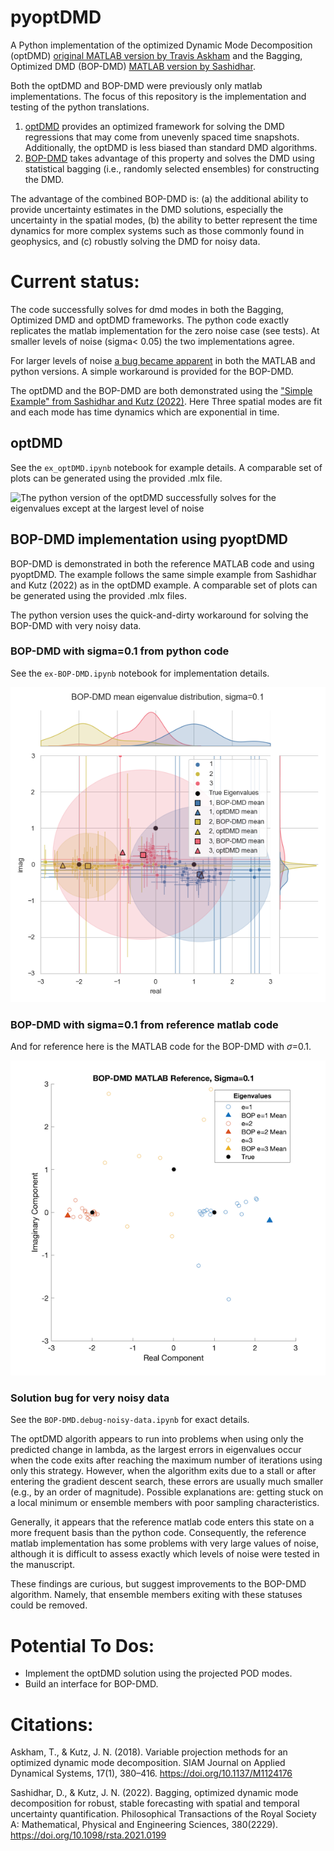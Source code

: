 # pyoptDMD

A Python implementation of the optimized Dynamic Mode Decomposition (optDMD) [original
MATLAB version by Travis Askham](https://github.com/duqbo/optdmd) and the Bagging,
Optimized DMD (BOP-DMD) [MATLAB version by Sashidhar](https://github.com/dsashid/BOP-DMD).

Both the optDMD and BOP-DMD were previously only matlab implementations. The focus of this
repository is the implementation and testing of the python translations.

1) [optDMD](https://github.com/klapo/pyoptDMD/blob/main/examples/ex_optDMD.ipynb) 
   provides an optimized framework for solving the DMD regressions that may come from 
   unevenly spaced time snapshots. Additionally, the optDMD is less biased than 
   standard DMD algorithms.
2) [BOP-DMD](https://github.com/klapo/pyoptDMD/blob/main/examples/ex-BOP-DMD.ipynb) 
   takes advantage of this property and solves the DMD using statistical
   bagging (i.e., randomly selected ensembles) for constructing the DMD.

The advantage of the combined BOP-DMD is: (a) the additional ability to provide
uncertainty estimates in the DMD solutions, especially the uncertainty in the spatial
modes, (b) the ability to better represent the time dynamics for more complex systems such
as those commonly found in geophysics, and (c) robustly solving the DMD for noisy data.

# Current status:

The code successfully solves for dmd modes in both the Bagging, Optimized DMD and
optDMD frameworks. The python code exactly replicates the matlab implementation for 
the zero noise case (see tests). At smaller levels of noise (sigma< 0.05) the two 
implementations agree.

For larger levels of noise [a bug became apparent](#solution-bug-for-very-noisy-data) 
in both the MATLAB and python versions. A simple workaround is provided for the BOP-DMD.

The optDMD and the BOP-DMD are both demonstrated using the ["Simple Example" from 
Sashidhar and Kutz (2022)](https://github.com/dsashid/BOP-DMD/blob/main/BOP_DMD_main.m). Here 
Three spatial modes are fit and each mode has time dynamics which are exponential in time.

## optDMD

See the `ex_optDMD.ipynb` notebook for example details. A comparable set of plots can 
be generated using the provided .mlx file.

![The python version of the optDMD successfully solves for the eigenvalues except at 
the largest level of noise](examples/python_optDMD.png)

## BOP-DMD implementation using pyoptDMD

BOP-DMD is demonstrated in both the reference MATLAB code and using pyoptDMD. The
example follows the same simple example from Sashidhar and Kutz (2022) as in the
optDMD example. A comparable set of plots can be generated using the provided .mlx files.

The python version uses the quick-and-dirty workaround for solving the BOP-DMD with 
very noisy data.

### BOP-DMD with sigma=0.1 from python code

See the `ex-BOP-DMD.ipynb` notebook for implementation details.

![BOP-DMD with sigma=0.1 from python code](examples/python_BOP-DMD.sigma=0.1.png)

### BOP-DMD with sigma=0.1 from reference matlab code

And for reference here is the MATLAB code for the BOP-DMD with $\sigma$=0.1.

![BOP-DMD with sigma=0.1 from reference matlab code](examples/matlab_reference.BOP-DMD.sigma%3D0.1.png)

### Solution bug for very noisy data

See the `BOP-DMD.debug-noisy-data.ipynb` for exact details.

The optDMD algorith appears to run into problems when using only the predicted change
in lambda, as the largest errors in eigenvalues occur when the code exits
after reaching the maximum number of iterations using only this strategy. However, when
the algorithm exits due to a stall or after entering the
gradient descent search, these errors are usually much smaller (e.g., by an order of
magnitude). Possible explanations are: getting stuck on a local minimum or ensemble
members with poor sampling characteristics.

Generally, it appears that the reference matlab code enters this state on a more
frequent basis than the python code. Consequently, the reference
matlab implementation has some problems with very large values of noise, although it
is difficult to assess exactly which levels of noise were tested in the manuscript.

These findings are curious, but suggest improvements to the BOP-DMD algorithm. Namely,
that ensemble members exiting with these statuses could be removed.

# Potential To Dos:

- Implement the optDMD solution using the projected POD modes.
- Build an interface for BOP-DMD.

# Citations:

Askham, T., & Kutz, J. N. (2018). Variable projection methods for an optimized
dynamic mode decomposition. SIAM Journal on Applied Dynamical Systems, 17(1), 380–416.
https://doi.org/10.1137/M1124176

Sashidhar, D., & Kutz, J. N.
(2022). Bagging, optimized dynamic mode decomposition for robust, stable forecasting
with spatial and temporal uncertainty quantification. Philosophical Transactions of
the Royal Society A: Mathematical, Physical and Engineering Sciences, 380(2229).
https://doi.org/10.1098/rsta.2021.0199